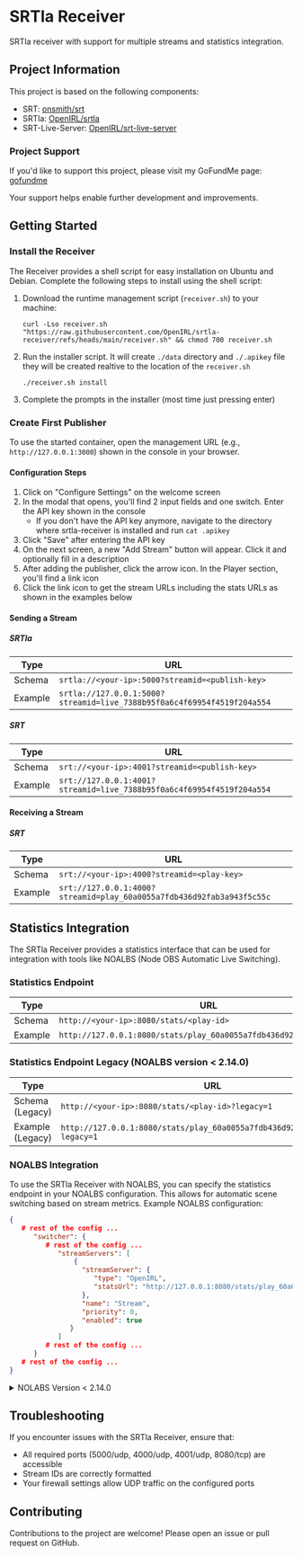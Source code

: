 # SRTla Receiver

SRTla receiver with support for multiple streams and statistics integration.

## Project Information

This project is based on the following components:

- SRT: [onsmith/srt](https://github.com/onsmith/srt)
- SRTla: [OpenIRL/srtla](https://github.com/OpenIRL/srtla)
- SRT-Live-Server: [OpenIRL/srt-live-server](https://github.com/OpenIRL/srt-live-server)

### Project Support

If you'd like to support this project, please visit my GoFundMe page: [gofundme](https://gofund.me/07644414)

Your support helps enable further development and improvements.

## Getting Started

### Install the Receiver

The Receiver provides a shell script for easy installation on Ubuntu and Debian. Complete the following steps to install
using the shell script:

1. Download the runtime management script (`receiver.sh`) to your machine:
   ```shell
   curl -Lso receiver.sh "https://raw.githubusercontent.com/OpenIRL/srtla-receiver/refs/heads/main/receiver.sh" && chmod 700 receiver.sh
   ```
2. Run the installer script. It will create `./data` directory and `./.apikey` file they will be created realtive to the
   location of the `receiver.sh`
   ```shell
   ./receiver.sh install
   ```
3. Complete the prompts in the installer (most time just pressing enter)

### Create First Publisher

To use the started container, open the management URL (e.g., `http://127.0.0.1:3000`) shown in the console in your browser.

#### Configuration Steps

1. Click on "Configure Settings" on the welcome screen
2. In the modal that opens, you'll find 2 input fields and one switch. Enter the API key shown in the console
   - If you don't have the API key anymore, navigate to the directory where srtla-receiver is installed and run `cat .apikey`
3. Click "Save" after entering the API key
4. On the next screen, a new "Add Stream" button will appear. Click it and optionally fill in a description
5. After adding the publisher, click the arrow icon. In the Player section, you'll find a link icon
6. Click the link icon to get the stream URLs including the stats URLs as shown in the examples below

#### Sending a Stream

##### SRTla

| Type    | URL                                                                     |
|---------|-------------------------------------------------------------------------|
| Schema  | `srtla://<your-ip>:5000?streamid=<publish-key>`                         |
| Example | `srtla://127.0.0.1:5000?streamid=live_7388b95f0a6c4f69954f4519f204a554` |

##### SRT

| Type    | URL                                                                   |
|---------|-----------------------------------------------------------------------|
| Schema  | `srt://<your-ip>:4001?streamid=<publish-key>`                         |
| Example | `srt://127.0.0.1:4001?streamid=live_7388b95f0a6c4f69954f4519f204a554` |

#### Receiving a Stream

##### SRT

| Type    | URL                                                                   |
|---------|-----------------------------------------------------------------------|
| Schema  | `srt://<your-ip>:4000?streamid=<play-key>`                            |
| Example | `srt://127.0.0.1:4000?streamid=play_60a0055a7fdb436d92fab3a943f5c55c` |

## Statistics Integration

The SRTla Receiver provides a statistics interface that can be used for integration with tools like NOALBS (Node OBS Automatic Live Switching).

### Statistics Endpoint

| Type    | URL                                                                 |
|---------|---------------------------------------------------------------------|
| Schema  | `http://<your-ip>:8080/stats/<play-id>`                             |
| Example | `http://127.0.0.1:8080/stats/play_60a0055a7fdb436d92fab3a943f5c55c` |

### Statistics Endpoint Legacy (NOALBS version < 2.14.0)

| Type             | URL                                                                          |
|------------------|------------------------------------------------------------------------------|
| Schema (Legacy)  | `http://<your-ip>:8080/stats/<play-id>?legacy=1`                             |
| Example (Legacy) | `http://127.0.0.1:8080/stats/play_60a0055a7fdb436d92fab3a943f5c55c?legacy=1` |

### NOALBS Integration

To use the SRTla Receiver with NOALBS, you can specify the statistics endpoint in your NOALBS configuration. This allows
for automatic scene switching based on stream metrics.
Example NOALBS configuration:

```json
{
   # rest of the config ...
      "switcher": {
         # rest of the config ...
            "streamServers": [
                {
                  "streamServer": {
                     "type": "OpenIRL",
                     "statsUrl": "http://127.0.0.1:8080/stats/play_60a0055a7fdb436d92fab3a943f5c55c"
                  },
                  "name": "Stream",
                  "priority": 0,
                  "enabled": true
               }
            ]
         # rest of the config ...
      }
   # rest of the config ...
}
```
<details>
<summary>NOLABS Version < 2.14.0</summary>

```json
{
   # rest of the config ...
      "switcher": {
         # rest of the config ...
            "streamServers": [
                {
                  "streamServer": {
                     "type": "SrtLiveServer",
                     "statsUrl": "http://127.0.0.1:8080/stats/play_60a0055a7fdb436d92fab3a943f5c55c?legacy=1",
                     "publisher": "live"
                  },
                  "name": "Stream",
                  "priority": 0,
                  "enabled": true
               }
            ]
         # rest of the config ...
      }
   # rest of the config ...
}
```

</details>

## Troubleshooting

If you encounter issues with the SRTla Receiver, ensure that:

- All required ports (5000/udp, 4000/udp, 4001/udp, 8080/tcp) are accessible
- Stream IDs are correctly formatted
- Your firewall settings allow UDP traffic on the configured ports

## Contributing

Contributions to the project are welcome! Please open an issue or pull request on GitHub.
